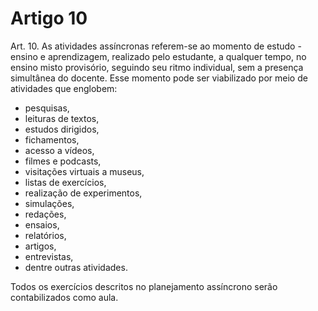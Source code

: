 # Artigo 10

Art. 10. As atividades assíncronas referem-se ao momento de estudo - ensino e aprendizagem, realizado pelo estudante, a qualquer tempo, no ensino misto provisório, seguindo seu ritmo individual, sem a presença simultânea do docente. Esse momento pode ser viabilizado por meio de atividades que englobem:

- pesquisas,
- leituras de textos,
- estudos dirigidos,
- fichamentos,
- acesso a vídeos,
- filmes e podcasts,
- visitações virtuais a museus,
- listas de exercícios,
- realização de experimentos,
- simulações,
- redações,
- ensaios,
- relatórios,
- artigos,
- entrevistas,
- dentre outras atividades.

Todos os exercícios descritos no planejamento assíncrono serão contabilizados como aula.

